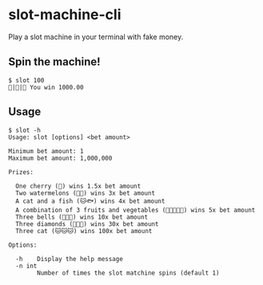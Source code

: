 # slot-machine-cli

Play a slot machine in your terminal with fake money.

## Spin the machine!

```shell
$ slot 100
💎|💎|💎 You win 1000.00
```

## Usage

```shell
$ slot -h
Usage: slot [options] <bet amount>

Minimum bet amount: 1
Maximum bet amount: 1,000,000

Prizes:

  One cherry (🍒) wins 1.5x bet amount
  Two watermelons (🍉🍉) wins 3x bet amount
  A cat and a fish (🐱🐟) wins 4x bet amount
  A combination of 3 fruits and vegetables (🍒🍋🍊🍇🍉) wins 5x bet amount
  Three bells (🔔🔔🔔) wins 10x bet amount
  Three diamonds (💎💎💎) wins 30x bet amount
  Three cat (🐱🐱🐱) wins 100x bet amount

Options:

  -h    Display the help message
  -n int
        Number of times the slot matchine spins (default 1)
```
